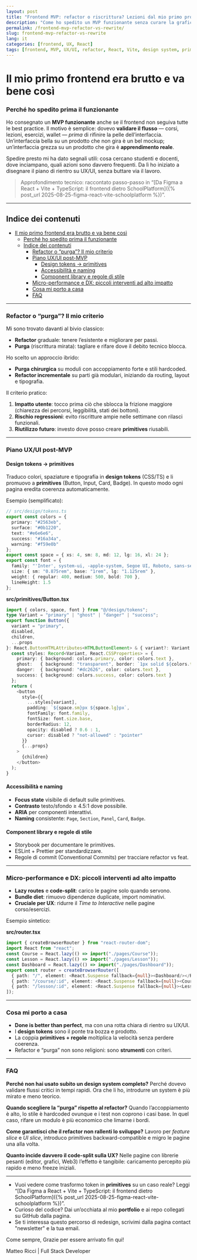 ```yaml
---
layout: post
title: "Frontend MVP: refactor o riscrittura? Lezioni dal mio primo progetto"
description: "Come ho spedito un MVP funzionante senza curare la grafica, i criteri per scegliere tra refactor e riscrittura, e il piano concreto per migliorare UX/UI con React, Vite e design tokens."
permalink: /frontend-mvp-refactor-vs-rewrite/
slug: frontend-mvp-refactor-vs-rewrite
lang: it
categories: [frontend, UX, React]
tags: [frontend, MVP, UX/UI, refactor, React, Vite, design system, primitives, code-splitting]
---
```


# Il mio primo frontend era brutto e va bene così

### Perché ho spedito prima il funzionante

Ho consegnato un **MVP funzionante** anche se il frontend non seguiva tutte le best practice. Il motivo è semplice: dovevo **validare il flusso** — corsi, lezioni, esercizi, wallet — *prima* di rifinire la pelle dell’interfaccia. Un’interfaccia bella su un prodotto che non gira è un bel mockup; un’interfaccia grezza su un prodotto che gira è **apprendimento reale**.

Spedire presto mi ha dato segnali utili: cosa cercano studenti e docenti, dove inciampano, quali azioni sono davvero frequenti. Da lì ho iniziato a disegnare il piano di rientro su UX/UI, senza buttare via il lavoro.

> Approfondimento tecnico: raccontato passo-passo in “[Da Figma a React + Vite + TypeScript: il frontend dietro SchoolPlatform]({% post_url 2025-08-25-figma-react-vite-schoolplatform %})”.

---

## Indice dei contenuti
- [Il mio primo frontend era brutto e va bene così](#il-mio-primo-frontend-era-brutto-e-va-bene-così)
    - [Perché ho spedito prima il funzionante](#perché-ho-spedito-prima-il-funzionante)
  - [Indice dei contenuti](#indice-dei-contenuti)
    - [Refactor o “purga”? Il mio criterio](#refactor-o-purga-il-mio-criterio)
    - [Piano UX/UI post-MVP](#piano-uxui-post-mvp)
      - [Design tokens → primitives](#design-tokens--primitives)
      - [Accessibilità e naming](#accessibilità-e-naming)
      - [Component library e regole di stile](#component-library-e-regole-di-stile)
    - [Micro-performance e DX: piccoli interventi ad alto impatto](#micro-performance-e-dx-piccoli-interventi-ad-alto-impatto)
    - [Cosa mi porto a casa](#cosa-mi-porto-a-casa)
    - [FAQ](#faq)

---

### Refactor o “purga”? Il mio criterio

Mi sono trovato davanti al bivio classico:

- **Refactor** graduale: tenere l’esistente e migliorare per passi.
- **Purga** (riscrittura mirata): tagliare e rifare dove il debito tecnico blocca.

Ho scelto un approccio ibrido:

- **Purga chirurgica** su moduli con accoppiamento forte e stili hardcoded.
- **Refactor incrementale** su parti già modulari, iniziando da routing, layout e tipografia.

Il criterio pratico:

1. **Impatto utente**: tocco prima ciò che sblocca la frizione maggiore (chiarezza dei percorsi, leggibilità, stati dei bottoni).
2. **Rischio regressioni**: evito riscritture ampie nelle settimane con rilasci funzionali.
3. **Riutilizzo futuro**: investo dove posso creare **primitives** riusabili.

---

### Piano UX/UI post-MVP

#### Design tokens → primitives

Traduco colori, spaziature e tipografia in **design tokens** (CSS/TS) e li promuovo a **primitives** (Button, Input, Card, Badge). In questo modo ogni pagina eredita coerenza automaticamente.

Esempio (semplificato):

```ts
// src/design/tokens.ts
export const colors = {
  primary: "#2563eb",
  surface: "#0b1220",
  text: "#e6e6e6",
  success: "#16a34a",
  warning: "#f59e0b"
};
export const space = { xs: 4, sm: 8, md: 12, lg: 16, xl: 24 };
export const font = {
  family: "'Inter', system-ui, -apple-system, Segoe UI, Roboto, sans-serif",
  size: { sm: "0.875rem", base: "1rem", lg: "1.125rem" },
  weight: { regular: 400, medium: 500, bold: 700 },
  lineHeight: 1.5
};
````

**src/primitives/Button.tsx**

```ts
import { colors, space, font } from "@/design/tokens";
type Variant = "primary" | "ghost" | "danger" | "success";
export function Button({
  variant = "primary",
  disabled,
  children,
  ...props
}: React.ButtonHTMLAttributes<HTMLButtonElement> & { variant?: Variant }) {
  const styles: Record<Variant, React.CSSProperties> = {
    primary: { background: colors.primary, color: colors.text },
    ghost:   { background: "transparent", border: `1px solid ${colors.text}`, color: colors.text },
    danger:  { background: "#dc2626", color: colors.text },
    success: { background: colors.success, color: colors.text }
  };
  return (
    <button
      style={{
        ...styles[variant],
        padding: `${space.sm}px ${space.lg}px`,
        fontFamily: font.family,
        fontSize: font.size.base,
        borderRadius: 12,
        opacity: disabled ? 0.6 : 1,
        cursor: disabled ? "not-allowed" : "pointer"
      }}
      {...props}
    >
      {children}
    </button>
  );
}
```

#### Accessibilità e naming

* **Focus state** visibile di default sulle primitives.
* **Contrasto** testo/sfondo ≥ 4.5:1 dove possibile.
* **ARIA** per componenti interattivi.
* **Naming** consistente: `Page`, `Section`, `Panel`, `Card`, `Badge`.

#### Component library e regole di stile

* Storybook per documentare le primitives.
* ESLint + Prettier per standardizzare.
* Regole di commit (Conventional Commits) per tracciare refactor vs feat.

---

### Micro-performance e DX: piccoli interventi ad alto impatto

* **Lazy routes** e **code-split**: carico le pagine solo quando servono.
* **Bundle diet**: rimuovo dipendenze duplicate, import nominativi.
* **Cruciale per UX**: ridurre il *Time to Interactive* nelle pagine corso/esercizi.

Esempio sintetico:

**src/router.tsx**

```ts
import { createBrowserRouter } from "react-router-dom";
import React from "react";
const Course = React.lazy(() => import("./pages/Course"));
const Lesson = React.lazy(() => import("./pages/Lesson"));
const Dashboard = React.lazy(() => import("./pages/Dashboard"));
export const router = createBrowserRouter([
  { path: "/", element: <React.Suspense fallback={null}><Dashboard/></React.Suspense> },
  { path: "/course/:id", element: <React.Suspense fallback={null}><Course/></React.Suspense> },
  { path: "/lesson/:id", element: <React.Suspense fallback={null}><Lesson/></React.Suspense> }
]);
```

---

### Cosa mi porto a casa

* **Done is better than perfect**, ma con una rotta chiara di rientro su UX/UI.
* I **design tokens** sono il ponte tra bozza e prodotto.
* La coppia **primitives + regole** moltiplica la velocità senza perdere coerenza.
* Refactor e “purga” non sono religioni: sono **strumenti** con criteri.

---

### FAQ

**Perché non hai usato subito un design system completo?**
Perché dovevo validare flussi critici in tempi rapidi. Ora che li ho, introdurre un system è più mirato e meno teorico.

**Quando scegliere la “purga” rispetto al refactor?**
Quando l’accoppiamento è alto, lo stile è hardcoded ovunque e i test non coprono i casi base. In quel caso, rifare un modulo è più economico che limarne i bordi.

**Come garantisci che il refactor non rallenti lo sviluppo?**
Lavoro per *feature slice* e *UI slice*, introduco primitives backward-compatible e migro le pagine una alla volta.

**Quanto incide davvero il code-split sulla UX?**
Nelle pagine con librerie pesanti (editor, grafici, Web3) l’effetto è tangibile: caricamento percepito più rapido e meno freeze iniziali.

---

* Vuoi vedere come trasformo token in **primitives** su un caso reale? Leggi “\[Da Figma a React + Vite + TypeScript: il frontend dietro SchoolPlatform]\({% post\_url 2025-08-25-figma-react-vite-schoolplatform %})”.
* Curioso del codice? Dai un’occhiata al mio **portfolio** e ai repo collegati su GitHub dalla pagina.
* Se ti interessa questo percorso di redesign, scrivimi dalla pagina contact "newsletter" e la tua email.

Come sempre, Grazie per essere arrivato fin qui!

Matteo Ricci | Full Stack Developer

<!-- JSON-LD: BlogPosting -->

<script type="application/ld+json">
{
  "@context": "https://schema.org",
  "@type": "BlogPosting",
  "headline": "Frontend MVP: refactor o riscrittura? Lezioni dal mio primo progetto",
  "description": "Come ho spedito un MVP funzionante senza curare la grafica, i criteri per scegliere tra refactor e riscrittura, e il piano concreto per migliorare UX/UI con React, Vite e design tokens.",
  "author": { "@type": "Person", "name": "Matteo Ricci" },
  "mainEntityOfPage": { "@type": "WebPage", "@id": "/frontend-mvp-refactor-vs-rewrite/" },
  "image": "/assets/img/cover/frontend-brutto.webp",
  "datePublished": "2025-08-24T09:00:00+02:00",
  "dateModified": "2025-08-24T09:00:00+02:00"
}
</script>

```
```
